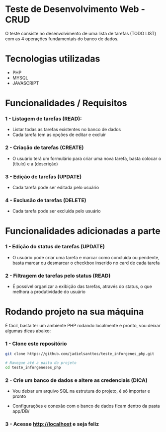 # Teste de Desenvolvimento Web - CRUD
O teste consiste no desenvolvimento de uma lista de tarefas (TODO LIST) com as 4 operações fundamentais do banco de dados.

# Tecnologias utilizadas
* PHP
* MYSQL
* JAVASCRIPT

# Funcionalidades / Requisitos

### 1 - Listagem de tarefas (READ):
* Listar todas as tarefas existentes no banco de dados
* Cada tarefa tem as opções de editar e excluir

### 2 - Criação de tarefas (CREATE)
* O usuário terá um formulário para criar uma nova tarefa, basta colocar o (título) e a (descrição)

### 3 - Edição de tarefas (UPDATE)
* Cada tarefa pode ser editada pelo usuário

### 4 - Exclusão de tarefas (DELETE)
* Cada tarefa pode ser excluída pelo usuário

# Funcionalidades adicionadas a parte

### 1 - Edição do status de tarefas (UPDATE)
* O usuário pode criar uma tarefa e marcar como concluída ou pendente, basta marcar ou desmarcar o checkbox inserido no card de cada tarefa

### 2 - Filtragem de tarefas pelo status (READ)
* É possível organizar a exibição das tarefas, através do status, o que melhora a produtividade do usuário

# Rodando projeto na sua máquina
É fácil, basta ter um ambiente PHP rodando localmente e pronto, vou deixar algumas dicas abaixo:

### 1 - Clone este repositório

```bash
git clone https://github.com/jadielsanttos/teste_inforgenes_php.git

# Navegue até a pasta do projeto
cd teste_inforgeneses_php
```
### 2 - Crie um banco de dados e altere as credenciais (DICA)
* Vou deixar um arquivo SQL na estrutura do projeto, é só importar e pronto

* Configurações e conexão com o banco de dados ficam dentro da pasta app/DB/

### 3 - Acesse [http://localhost](http://localhost) e seja feliz

